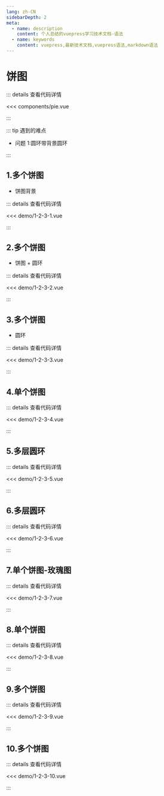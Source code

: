 ```yaml
---
lang: zh-CN
sidebarDepth: 2
meta:
  - name: description
    content: 个人总结的vuepress学习技术文档-语法
  - name: keywords
    content: vuepress,最新技术文档,vuepress语法,markdown语法
---
```


# 饼图

::: details 查看代码详情

<<< components/pie.vue

:::

::: tip 遇到的难点

- 问题 1:圆环带背景圆环

:::

## 1.多个饼图

- 饼图背景

  <Container url="https://zhoubichuan.com/resume/?1-2-3-1.vue" />

::: details 查看代码详情

<<< demo/1-2-3-1.vue

:::

## 2.多个饼图

- 饼图 + 圆环

  <Container url="https://zhoubichuan.com/resume/?1-2-3-2.vue" />

::: details 查看代码详情

<<< demo/1-2-3-2.vue

:::

## 3.多个饼图

- 圆环

  <Container url="https://zhoubichuan.com/resume/?1-2-3-3.vue" />

::: details 查看代码详情

<<< demo/1-2-3-3.vue

:::

## 4.单个饼图

  <Container url="https://zhoubichuan.com/resume/?1-2-3-4.vue" />

::: details 查看代码详情

<<< demo/1-2-3-4.vue

:::

## 5.多层圆环

  <Container url="https://zhoubichuan.com/resume/?1-2-3-5.vue" />

::: details 查看代码详情

<<< demo/1-2-3-5.vue

:::

## 6.多层圆环

  <Container url="https://zhoubichuan.com/resume/?1-2-3-6.vue" />

::: details 查看代码详情

<<< demo/1-2-3-6.vue

:::

## 7.单个饼图-玫瑰图

  <Container url="https://zhoubichuan.com/resume/?1-2-3-7.vue" />

::: details 查看代码详情

<<< demo/1-2-3-7.vue

:::

## 8.单个饼图

  <Container url="https://zhoubichuan.com/resume/?1-2-3-8.vue" />

::: details 查看代码详情

<<< demo/1-2-3-8.vue

:::

## 9.多个饼图

  <Container url="https://zhoubichuan.com/resume/?1-2-3-9.vue" />

::: details 查看代码详情

<<< demo/1-2-3-9.vue

:::

## 10.多个饼图

  <Container url="https://zhoubichuan.com/resume/?1-2-3-10.vue" />

::: details 查看代码详情

<<< demo/1-2-3-10.vue

:::
